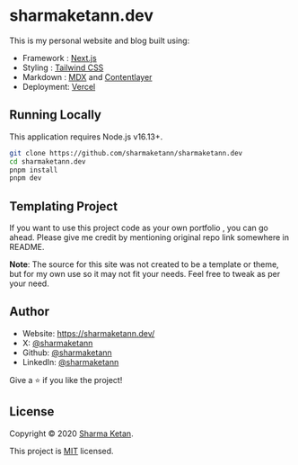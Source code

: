 # sharmaketann.dev

This is my personal website and blog built using:

- Framework : [Next.js](https://nextjs.org/)
- Styling : [Tailwind CSS](https://tailwindcss.com/)
- Markdown : [MDX](https://mdxjs.com/) and [Contentlayer](https://contentlayer.dev/)
- Deployment: [Vercel](https://vercel.com/)

## Running Locally

This application requires Node.js v16.13+.

```bash
git clone https://github.com/sharmaketann/sharmaketann.dev
cd sharmaketann.dev
pnpm install
pnpm dev
```

## Templating Project

If you want to use this project code as your own portfolio , you can go ahead. Please give me credit by mentioning original repo link somewhere in README.

**Note**: The source for this site was not created to be a template or theme, but for my own use so it may not fit your needs. Feel free to tweak as per your need.

## Author

- Website: https://sharmaketann.dev/
- X: [@sharmaketann](https://x.com/sharmaketann)
- Github: [@sharmaketann](https://github.com/sharmaketann)
- LinkedIn: [@sharmaketann](https://linkedin.com/in/sharmaketann)

Give a ⭐️ if you like the project!

## License

Copyright © 2020 [Sharma Ketan](https://github.com/sharmaketann).<br />

This project is [MIT](https://github.com/sharmaketann/sharmaketann.dev/blob/master/LICENSE) licensed.
